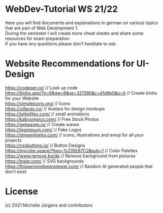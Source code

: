 # WebDev-Tutorial WS 21/22

Here you will find documents and explanations in german on various topics that are part of Web Development 1.  <br>
During the semester I will create more cheat sheets and share some resources for exam preparation. <br>
If you have any questions please don't hestitate to ask.

# Website Recommendations for UI-Design
https://codepen.io/ // Look up code <br>
https://blobs.app/?e=6&gw=6&se=321390&c=d1d8e0&o=0 // Create blobs for your Website <br>
https://simpleicons.org/ // Icons <br>
https://uifaces.co/ // Avatars for design mockups <br>
https://lottiefiles.com/ // small animations <br>
https://kaboompics.com/ // Free Stock Photos <br>
https://getwaves.io/ // Create waves <br>
https://logoipsum.com/ // Fake Logos <br>
https://streamlinehq.com/ // icons, illustrations and emoji for all your projects <br>
https://cssbuttons.io/ // Button Designs <br>
https://mycolor.space/?hex=%235E87C2&sub=1 // Color Palettes <br>
https://www.remove.bg/de // Remove background from pictures <br>
https://bgjar.com/ // SVG backgrounds <br>
https://thispersondoesnotexist.com/ // Random AI generated people that don't exist <br>



# License
(c) 2021 Michelle Jürgens and contributors

